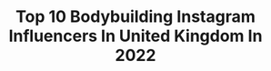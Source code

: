 ---
title: Top 10 Bodybuilding Instagram Influencers In United Kingdom In 2022
description: >-
  Find top bodybuilding Instagram influencers in United Kingdom in 2022. Most popular hashtags: #gymlife #bodybuilding #fitness #motivation.
platform: Instagram
hits: 185
text_top: Analyze the best Instagram profiles on inBeat.
text_bottom: Our platform aggregates 185 Instagram influencers like this in United Kingdom for you to collaborate.
profiles:
  - username: "marc__hector"
    fullname: >-
      Marc Hector - IFBB PRO
    bio: >-
      2018 Amateur ⭕️lympia Overall Bodybuilding Champion🇬🇧🗡 🔴Online coach 🌍 🔴@eazyegguk Marc10 🔴Team @abdullah_fs_alotaibi 🔴BSc(Hons)Sports Science
    location: "United Kingdom"
    followers: 39256
    engagement: 757
    commentsToLikes: 0.040512
    id: ck5zua4hg1z1i0i14ida9l2nt
    verified: false
    hashtags: "#thebritishgrandprix"
  - username: "strebornad"
    fullname: >-
      Daniel Roberts
    bio: >-
      The stories of a boy named Dan 📸💁🏻‍♂️ 🧠 Neuroscientist | 🏋🏻‍♂️ Bodybuilding 🇬🇧 London ☺️🌈 Smile | Be happy 🥳
    location: "United Kingdom"
    followers: 24060
    engagement: 2477
    commentsToLikes: 0.028531
    id: ckap1eozru9yc0i78b5g3s8kf
    verified: false
    hashtags: "#gayginger, #gaystagram, #musclebear, #gaymen"
  - username: "marco_dgo"
    fullname: >-
      Marco DaSquatto
    bio: >-
      28y.o | 193cm - 115kg | 6ft4 - 255lbs 🏋️ Bodybuilding Enthusiast 🛫 World Traveller 🏉 Rugby Fanatic 📈 Strategy Analyst 👨🏼‍🎓 MSc in Mgmt Graduate
    location: "United Kingdom"
    followers: 14415
    engagement: 324
    commentsToLikes: 0.054365
    id: ck5he2verqr3i0i11babd5lzs
    verified: false
    hashtags: "#brothers, #noneedtoflexfriday, #dollypartonmemechallenge, #wisdomwednesday"
  - username: "keaton_fit"
    fullname: >-
      K E A T O N   D O N N E L L Y
    bio: >-
      20 🏴󠁧󠁢󠁳󠁣󠁴󠁿 Glasgow/Stirling 🎓 Bodybuilding
    location: "United Kingdom"
    followers: 6861
    engagement: 448
    commentsToLikes: 0.059749
    id: ckaos1g2qpq4f0i78dbwenfsq
    verified: false
    hashtags: ""
  - username: "itsmattlucas"
    fullname: >-
      MATT LUCAS
    bio: >-
      🇮🇪 Ireland Natural Bodybuilding & some Music Production "Falling For You (inPhase Remix)" out now:
    location: "United Kingdom"
    followers: 28727
    engagement: 157
    commentsToLikes: 0.023316
    id: ck8t1okk5wg890j78z34h9n01
    verified: false
    hashtags: "#naturalbodybuilding, #covid19, #lockdown, #squintymcdrunkeyes"
  - username: "jade.marie.wadman"
    fullname: >-
      Jade Marie Wadman ✨
    bio: >-
      • ￼Brighton • Owner of Stars Gymnastics Club 🌟 • Gym girl 🏋🏻‍♀️ Equestrian￼ 🏇🏻 ￼
    location: "United Kingdom"
    followers: 10380
    engagement: 1570
    commentsToLikes: 0.223700
    id: ck6uh4bbv6wye0j71vrdlo1zc
    verified: false
    hashtags: "#woods, #gym, #fitfam, #outfitoftheday"
  - username: "here.is.h"
    fullname: >-
      H Opris
    bio: >-
      📍 London 🇬🇧 Menswear | Fitness | Travel
    location: "United Kingdom"
    followers: 21440
    engagement: 1450
    commentsToLikes: 0.056170
    id: ckaov49if2zdm0i78mi44mj2t
    verified: false
    hashtags: "#mensfashion, #upperbody, #workoutmotivation, #menshairstyle"
  - username: "ciarafits"
    fullname: >-
      ciara
    bio: >-
      🤍 fit tips + workouts | fitness instructor 🦋 @myproteinuk 37% off code: CIARA 🤍 @hexxeeofficial: CIARA20 🦋↓myprotein link below!↓
    location: "United Kingdom"
    followers: 62339
    engagement: 498
    commentsToLikes: 0.055731
    id: ck6tvawgal6a50j7140s0ccpu
    verified: false
    hashtags: "#girlswholift, #legday, #makinggains, #dyescrunchclub"
  - username: "lippers01"
    fullname: >-
      𝐑𝐨𝐬𝐢𝐞 𝐋𝐢𝐩𝐩𝐦𝐚𝐧𝐧 🖤
    bio: >-
      #mumma #girlsupport Hertfordshire 🏡 🇬🇧 Joey 👶🏼💙 DM / 📧 for collaboration (Discount codes in highlights) ‘𝓛𝓲𝓿𝓲𝓷𝓰 𝓲𝓷 𝓽𝓱𝓮 𝓶𝓸𝓶𝓮𝓷𝓽’
    location: "United Kingdom"
    followers: 13784
    engagement: 808
    commentsToLikes: 0.511895
    id: ck6tlsytd6l160j71fswhqfjb
    verified: false
    hashtags: "#gym, #cosy, #igdaily, #motivation"
  - username: "sc_figure"
    fullname: >-
      Sarah Cowin
    bio: >-
      🙋🏻‍♀️Fun, Fitness & Food ✨ 📍Sheffield 🇬🇧 🤓Physio | Online Coach | Account Mgmt
    location: "United Kingdom"
    followers: 6334
    engagement: 961
    commentsToLikes: 0.311762
    id: ckapcimrv3yne0i78op3a32bh
    verified: false
    hashtags: "#selfconfidence, #motivation, #musclebuilding, #balancedlife"
---